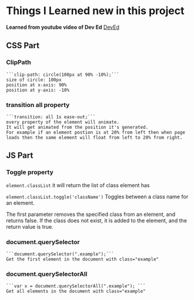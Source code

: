 # Things I Learned new in this project

**Learned from youtube video of Dev Ed**
[DevEd](https://www.youtube.com/watch?v=H4MkGzoACpQ)

## CSS Part

### ClipPath
    ```clip-path: circle(100px at 90% -10%);```
    size of circle: 100px
    position at x-axis: 90%
    position at y-axis: -10%

### transition **all** property
    ```transition: all 1s ease-out;```
    every property of the element will animate.
    It will get animated from the position it's generated.
    For example if an element postion is at 20% from left then when page loads then the same element will float from left to 20% from right.


## JS Part
### Toggle property
   
   ```element.classList``` it will return the list of class element has
  
   ```element.classList.toggle('className')``` 
   Toggles between a class name for an element.
   
   The first parameter removes the specified class from an element, and returns false.
   If the class does not exist, it is added to the element, and the return value is true.


### document.querySelector
    ```document.querySelector(".example");```
	Get the first element in the document with class="example"

### document.querySelectorAll
	```var x = document.querySelectorAll(".example"); ```
	Get all elements in the document with class="example"




